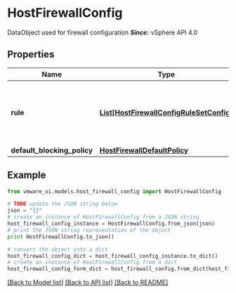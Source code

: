 # HostFirewallConfig

DataObject used for firewall configuration  ***Since:*** vSphere API 4.0 

## Properties
Name | Type | Description | Notes
------------ | ------------- | ------------- | -------------
**rule** | [**List[HostFirewallConfigRuleSetConfig]**](HostFirewallConfigRuleSetConfig.md) | Rules determining firewall settings.  ***Since:*** vSphere API 4.0  | [optional] 
**default_blocking_policy** | [**HostFirewallDefaultPolicy**](HostFirewallDefaultPolicy.md) |  | 

## Example

```python
from vmware_vi.models.host_firewall_config import HostFirewallConfig

# TODO update the JSON string below
json = "{}"
# create an instance of HostFirewallConfig from a JSON string
host_firewall_config_instance = HostFirewallConfig.from_json(json)
# print the JSON string representation of the object
print HostFirewallConfig.to_json()

# convert the object into a dict
host_firewall_config_dict = host_firewall_config_instance.to_dict()
# create an instance of HostFirewallConfig from a dict
host_firewall_config_form_dict = host_firewall_config.from_dict(host_firewall_config_dict)
```
[[Back to Model list]](../README.md#documentation-for-models) [[Back to API list]](../README.md#documentation-for-api-endpoints) [[Back to README]](../README.md)


